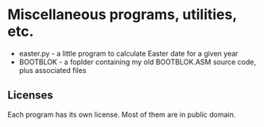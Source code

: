 # Miscellaneous programs, utilities, etc.

* easter.py - a little program to calculate Easter date for a given year
* BOOTBLOK - a foplder containing my old BOOTBLOK.ASM source code, plus associated files

## Licenses

Each program has its own license. Most of them are in public domain.
